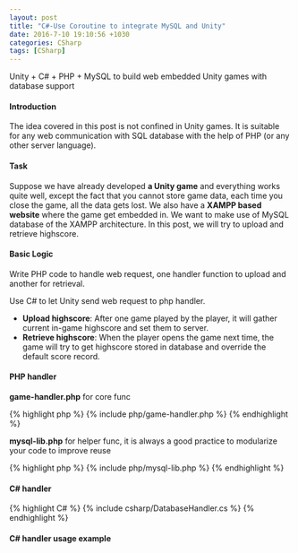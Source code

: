 ```yaml
---
layout: post
title: "C#-Use Coroutine to integrate MySQL and Unity"
date: 2016-7-10 19:10:56 +1030 
categories: CSharp
tags: [CSharp]
---
```


Unity + C# + PHP + MySQL to build web embedded Unity games with database support
<!--summary break-->
    
#### Introduction

The idea covered in this post is not confined in Unity games. It is suitable for any web communication with SQL database with the help of PHP (or any other server language).

####  Task

Suppose we have already developed **a Unity game** and everything works quite well, except the fact that you cannot store game data, each time you close the game, all the data gets lost. We also have a **XAMPP based website** where the game get embedded in. We want to make use of MySQL database of the XAMPP architecture. In this post, we will try to upload and retrieve highscore.

####  Basic Logic

Write PHP code to handle web request, one handler function to upload and another for retrieval.
    
Use C# to let Unity send web request to php handler. 

* **Upload highscore**: After one game played by the player, it will gather current in-game highscore and set them to server.
* **Retrieve highscore**: When the player opens the game next time, the game will try to get highscore stored in database and override the default score record.

#### PHP handler

**game-handler.php** for core func

{% highlight php %}
{% include php/game-handler.php %}
{% endhighlight %}

**mysql-lib.php** for helper func, it is always a good practice to modularize your code to improve reuse

{% highlight php %}
{% include php/mysql-lib.php %}
{% endhighlight %}

#### C# handler

{% highlight C# %}
{% include csharp/DatabaseHandler.cs %}
{% endhighlight %}

#### C# handler usage example
